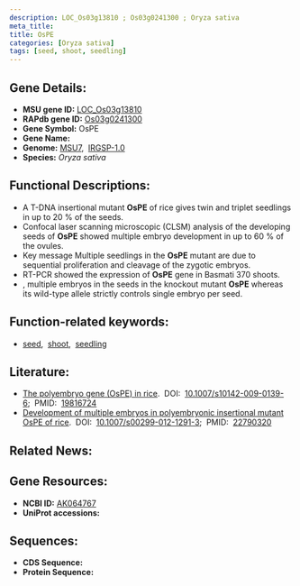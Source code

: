 ```yaml
---
description: LOC_Os03g13810 ; Os03g0241300 ; Oryza sativa
meta_title:
title: OsPE
categories: [Oryza sativa]
tags: [seed, shoot, seedling]
---
```


## Gene Details:
- **MSU gene ID:** [LOC_Os03g13810](http://rice.uga.edu/cgi-bin/ORF_infopage.cgi?orf=LOC_Os03g13810)  
- **RAPdb gene ID:** [Os03g0241300](https://rapdb.dna.affrc.go.jp/locus/?name=Os03g0241300)  
- **Gene Symbol:** OsPE
- **Gene Name:**
- **Genome:**  [MSU7](http://rice.uga.edu/),&nbsp;&nbsp;[IRGSP-1.0](https://rapdb.dna.affrc.go.jp/download/irgsp1.html)
- **Species:** *Oryza sativa*

## Functional Descriptions:
   - A T-DNA insertional mutant **OsPE** of rice gives twin and triplet seedlings in up to 20 % of the seeds.
   - Confocal laser scanning microscopic (CLSM) analysis of the developing seeds of **OsPE** showed multiple embryo development in up to 60 % of the ovules.
   - Key message Multiple seedlings in the **OsPE** mutant are due to sequential proliferation and cleavage of the zygotic embryos.
   - RT-PCR showed the expression of **OsPE** gene in Basmati 370 shoots.
   - , multiple embryos in the seeds in the knockout mutant **OsPE** whereas its wild-type allele strictly controls single embryo per seed.

## Function-related keywords:
   - [seed](/tags/seed/),&nbsp;&nbsp;[shoot](/tags/shoot/),&nbsp;&nbsp;[seedling](/tags/seedling/)

## Literature:
   - [The polyembryo gene (OsPE) in rice](https://www.doi.org/10.1007/s10142-009-0139-6).&nbsp;&nbsp;DOI:&nbsp;&nbsp;[10.1007/s10142-009-0139-6](https://www.doi.org/10.1007/s10142-009-0139-6);&nbsp;&nbsp;PMID:&nbsp;&nbsp;[19816724](https://pubmed.ncbi.nlm.nih.gov/19816724/)
   - [Development of multiple embryos in polyembryonic insertional mutant OsPE of rice](https://www.doi.org/10.1007/s00299-012-1291-3).&nbsp;&nbsp;DOI:&nbsp;&nbsp;[10.1007/s00299-012-1291-3](https://www.doi.org/10.1007/s00299-012-1291-3);&nbsp;&nbsp;PMID:&nbsp;&nbsp;[22790320](https://pubmed.ncbi.nlm.nih.gov/22790320/)

## Related News:

## Gene Resources:
- **NCBI ID:**  [AK064767](http://www.ncbi.nlm.nih.gov/nuccore/AK064767)
- **UniProt accessions:** [](https://www.uniprot.org/uniprotkb//entry)

## Sequences:
- **CDS Sequence:**
- **Protein Sequence:**
